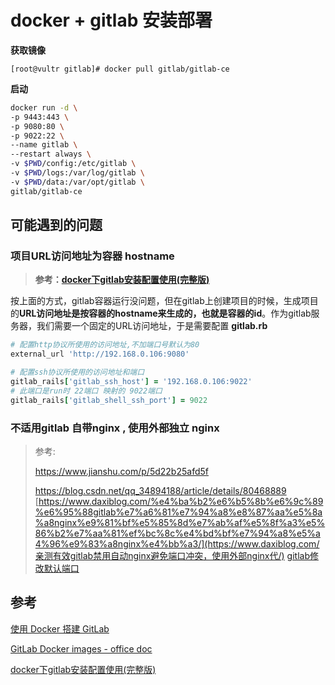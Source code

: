 # docker + gitlab 安装部署

**获取镜像**

```shell
[root@vultr gitlab]# docker pull gitlab/gitlab-ce
```

**启动**

```sh
docker run -d \
-p 9443:443 \
-p 9080:80 \
-p 9022:22 \
--name gitlab \
--restart always \
-v $PWD/config:/etc/gitlab \
-v $PWD/logs:/var/log/gitlab \
-v $PWD/data:/var/opt/gitlab \
gitlab/gitlab-ce
```



## 可能遇到的问题

### 项目URL访问地址为容器 hostname

>**参考：[docker下gitlab安装配置使用(完整版)](https://www.jianshu.com/p/080a962c35b6)**

按上面的方式，gitlab容器运行没问题，但在gitlab上创建项目的时候，生成项目的**URL访问地址是按容器的hostname来生成的，也就是容器的id**。作为gitlab服务器，我们需要一个固定的URL访问地址，于是需要配置 **gitlab.rb**

```ruby
# 配置http协议所使用的访问地址,不加端口号默认为80
external_url 'http://192.168.0.106:9080'

# 配置ssh协议所使用的访问地址和端口
gitlab_rails['gitlab_ssh_host'] = '192.168.0.106:9022'
# 此端口是run时 22端口 映射的 9022端口
gitlab_rails['gitlab_shell_ssh_port'] = 9022 
```



### 不适用gitlab 自带nginx , 使用外部独立 nginx

> 参考:
>
> https://www.jianshu.com/p/5d22b25afd5f
>
> https://blog.csdn.net/qq_34894188/article/details/80468889
> [https://www.daxiblog.com/%e4%ba%b2%e6%b5%8b%e6%9c%89%e6%95%88gitlab%e7%a6%81%e7%94%a8%e8%87%aa%e5%8a%a8nginx%e9%81%bf%e5%85%8d%e7%ab%af%e5%8f%a3%e5%86%b2%e7%aa%81%ef%bc%8c%e4%bd%bf%e7%94%a8%e5%a4%96%e9%83%a8nginx%e4%bb%a3/](https://www.daxiblog.com/亲测有效gitlab禁用自动nginx避免端口冲突，使用外部nginx代/)
> [gitlab修改默认端口](https://cloud.tencent.com/developer/article/1139779)






## 参考

[使用 Docker 搭建 GitLab](https://zhuanlan.zhihu.com/p/63786567)

[GitLab Docker images - office doc](https://docs.gitlab.com/omnibus/docker/)

[docker下gitlab安装配置使用(完整版)](https://www.jianshu.com/p/080a962c35b6)